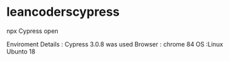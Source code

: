 # leancoderscypress
npx Cypress open

Enviroment Details :
Cypress 3.0.8 was used
Browser : chrome 84
OS :Linux Ubunto 18
